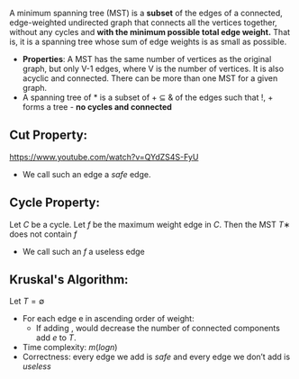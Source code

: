 A minimum spanning tree (MST) is a **subset** of the edges of a connected, edge-weighted undirected graph that connects all the vertices together, without any cycles and **with the minimum possible total edge weight.** That is, it is a spanning tree whose sum of edge weights is as small as possible.
- **Properties**: A MST has the same number of vertices as the original graph, but only V-1 edges, where V is the number of vertices. It is also acyclic and connected. There can be more than one MST for a given graph.
- A spanning tree of * is a subset of + ⊆ & of the edges such that !, + forms a tree  - **no cycles and connected**

## Cut Property:
https://www.youtube.com/watch?v=QYdZS4S-FyU
- We call such an edge a $safe$ edge.

## Cycle Property:
Let $C$ be a cycle. Let $f$ be the maximum weight edge in $C$. Then the MST $T∗$ does not contain $f$
-  We call such an $f$ a useless edge

## Kruskal's Algorithm:
Let $T = ∅$ 
- For each edge e in ascending order of weight: 
	- If adding , would decrease the number of connected components add $e$ to $T$.
- Time complexity: $m(logn)$ 
- Correctness: every edge we add is $safe$ and every edge we don’t add is $useless$

